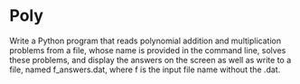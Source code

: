 # Poly
Write a Python program that reads polynomial addition and multiplication problems from a file, whose name is provided in the command line, solves these problems, and display the answers on the screen as well as write to a file, named f_answers.dat, where f is the input file name without the .dat.
